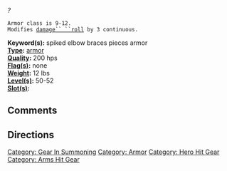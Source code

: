 *?*

`Armor class is 9-12.`  
`Modifies `[`damage`` ``roll`](Damage_Roll.md "wikilink")` by 3 continuous.`

**Keyword(s):** spiked elbow braces pieces armor  
**[Type](:Category:_Object_Types.md "wikilink"):**
[armor](:Category:_Armor.md "wikilink")  
**[Quality](Object_Quality.md "wikilink"):** 200 hps  
**[Flag(s)](:Category:_Object_Flags.md "wikilink"):** none  
**[Weight](Object_Weight.md "wikilink"):** 12 lbs  
**[Level(s)](Object_Level.md "wikilink"):** 50-52  
**[Slot(s)](Object_Slots.md "wikilink"):** <worn on arms>  

## Comments

## Directions

[Category: Gear In Summoning](Category:_Gear_In_Summoning "wikilink")
[Category: Armor](Category:_Armor "wikilink") [Category: Hero Hit
Gear](Category:_Hero_Hit_Gear "wikilink") [Category: Arms Hit
Gear](Category:_Arms_Hit_Gear "wikilink")
